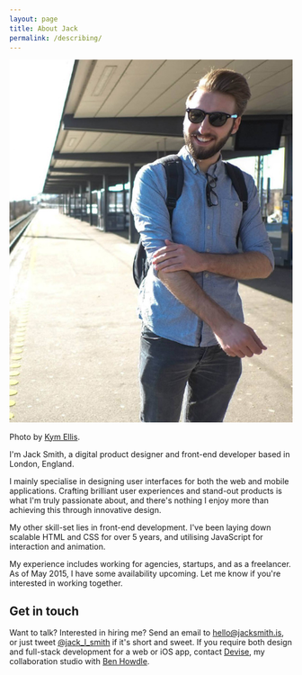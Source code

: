 ```yaml
---
layout: page
title: About Jack
permalink: /describing/
---
```


<aside class="about-page-photo">
	<img src="/images/bio-photo.jpg" alt="Photo by Kym Ellis" />
	<p class="caption">Photo by <a href="https://www.flickr.com/photos/kymellis/" title="Kym Ellis">Kym Ellis</a>.</p>
</aside>
<p class="intro-paragraph">I'm Jack Smith, a digital product designer and front-end developer based in London, England.</p>
<p>I mainly specialise in designing user interfaces for both the web and mobile applications. Crafting brilliant user experiences and stand-out products is what I'm truly passionate about, and there's nothing I enjoy more than achieving this through innovative design.</p>
<p>My other skill-set lies in front-end development. I've been laying down scalable HTML and CSS for over 5 years, and utilising JavaScript for interaction and animation.</p>
<p>My experience includes working for agencies, startups, and as a freelancer. As of May 2015, I have some availability upcoming. Let me know if you're interested in working together.</p>
<h2>Get in touch</h2>
<p>Want to talk? Interested in hiring me? Send an email to <a href="mailto:hello@jacksmith.is" data-tip="Open your email client" title="Email me">hello@jacksmith.is</a>, or just tweet <a href="http://twitter.com/jack_l_smith" title="I'm on Twitter">@jack_l_smith</a> if it's short and sweet. If you require both design and full-stack development for a web or iOS app, contact <a href="http://devise.io/">Devise</a>, my collaboration studio with <a href="http://benhowdle.im/">Ben Howdle</a>.</p>
